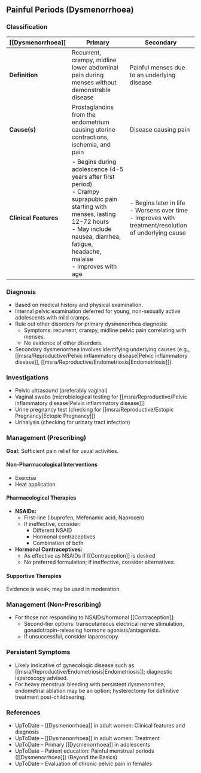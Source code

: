 ## Painful Periods (Dysmenorrhoea)

### Classification
| [[Dysmenorrhoea]] | Primary | Secondary |
|---------------|---------|-----------|
| **Definition** | Recurrent, crampy, midline lower abdominal pain during menses without demonstrable disease | Painful menses due to an underlying disease |
| **Cause(s)** | Prostaglandins from the endometrium causing uterine contractions, ischemia, and pain | Disease causing pain |
| **Clinical Features** | - Begins during adolescence (4-5 years after first period)<br>- Crampy suprapubic pain starting with menses, lasting 12-72 hours<br>- May include nausea, diarrhea, fatigue, headache, malaise<br>- Improves with age | - Begins later in life<br>- Worsens over time<br>- Improves with treatment/resolution of underlying cause |

### Diagnosis
- Based on medical history and physical examination.
- Internal pelvic examination deferred for young, non-sexually active adolescents with mild cramps.
- Rule out other disorders for primary dysmenorrhea diagnosis:
  - Symptoms: recurrent, crampy, midline pelvic pain correlating with menses.
  - No evidence of other disorders.
- Secondary dysmenorrhea involves identifying underlying causes (e.g., [[msra/Reproductive/Pelvic inflammatory disease|Pelvic inflammatory disease]], [[msra/Reproductive/Endometriosis|Endometriosis]]).

### Investigations
- Pelvic ultrasound (preferably vaginal)
- Vaginal swabs (microbiological testing for [[msra/Reproductive/Pelvic inflammatory disease|Pelvic inflammatory disease]])
- Urine pregnancy test (checking for [[msra/Reproductive/Ectopic Pregnancy|Ectopic Pregnancy]])
- Urinalysis (checking for urinary tract infection)

### Management (Prescribing)
**Goal:** Sufficient pain relief for usual activities.

#### Non-Pharmacological Interventions
- Exercise
- Heat application

#### Pharmacological Therapies
- **NSAIDs:**  
  - First-line (Ibuprofen, Mefenamic acid, Naproxen)  
  - If ineffective, consider:  
    - Different NSAID  
    - Hormonal contraceptives  
    - Combination of both
- **Hormonal Contraceptives:**  
  - As effective as NSAIDs if [[Contraception]] is desired  
  - No preferred formulation; if ineffective, consider alternatives.

#### Supportive Therapies
Evidence is weak; may be used in moderation.

### Management (Non-Prescribing)
- For those not responding to NSAIDs/hormonal [[Contraception]]:
  - Second-tier options: transcutaneous electrical nerve stimulation, gonadotropin-releasing hormone agonists/antagonists.
  - If unsuccessful, consider laparoscopy.
  
### Persistent Symptoms
- Likely indicative of gynecologic disease such as [[msra/Reproductive/Endometriosis|Endometriosis]]; diagnostic laparoscopy advised.
- For heavy menstrual bleeding with persistent dysmenorrhea, endometrial ablation may be an option; hysterectomy for definitive treatment post-childbearing.

### References
- UpToDate – [[Dysmenorrhoea]] in adult women: Clinical features and diagnosis
- UpToDate – [[Dysmenorrhoea]] in adult women: Treatment
- UpToDate – Primary [[Dysmenorrhoea]] in adolescents
- UpToDate – Patient education: Painful menstrual periods ([[Dysmenorrhoea]]) (Beyond the Basics)
- UpToDate – Evaluation of chronic pelvic pain in females